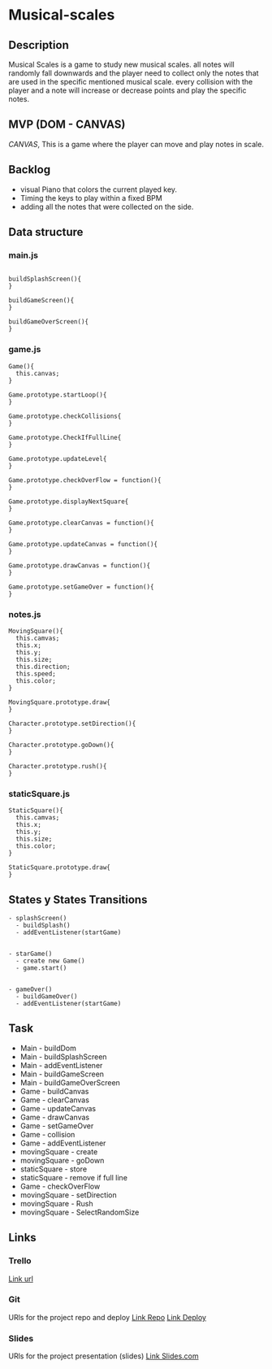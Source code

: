 # Musical-scales

## Description
Musical Scales is a game to study new musical scales.
all notes will randomly fall downwards and the player need to collect only the notes that are used in the specific mentioned musical scale.
every collision with the player and a note will increase or decrease points and play the specific notes.

## MVP (DOM - CANVAS)
*CANVAS*, This is a game where the player can move and play notes in scale.

## Backlog
- visual Piano that colors the current played key.
- Timing the keys to play within a fixed BPM
- adding all the notes that were collected on the side.




## Data structure

### main.js
```

buildSplashScreen(){
}

buildGameScreen(){
}

buildGameOverScreen(){
}
```

### game.js
```
Game(){
  this.canvas;
}

Game.prototype.startLoop(){
}

Game.prototype.checkCollisions{
}

Game.prototype.CheckIfFullLine{
}

Game.prototype.updateLevel{
}

Game.prototype.checkOverFlow = function(){
}

Game.prototype.displayNextSquare{
}

Game.prototype.clearCanvas = function(){
}

Game.prototype.updateCanvas = function(){
}

Game.prototype.drawCanvas = function(){ 
}

Game.prototype.setGameOver = function(){
}
```

### notes.js
```
MovingSquare(){
  this.camvas;
  this.x;
  this.y;
  this.size;
  this.direction;
  this.speed; 
  this.color;
}

MovingSquare.prototype.draw{
}

Character.prototype.setDirection(){
}

Character.prototype.goDown(){
}

Character.prototype.rush(){
}

```

### staticSquare.js
```
StaticSquare(){
  this.camvas;
  this.x;
  this.y;
  this.size;
  this.color;
}

StaticSquare.prototype.draw{
}

```


## States y States Transitions
```
- splashScreen()
  - buildSplash()
  - addEventListener(startGame)
  
  
- starGame()
  - create new Game()
  - game.start()
  
  
- gameOver()
  - buildGameOver()
  - addEventListener(startGame) 
```

## Task
- Main - buildDom
- Main - buildSplashScreen
- Main - addEventListener
- Main - buildGameScreen
- Main - buildGameOverScreen
- Game - buildCanvas
- Game - clearCanvas
- Game - updateCanvas
- Game - drawCanvas
- Game - setGameOver
- Game - collision
- Game - addEventListener
- movingSquare - create
- movingSquare - goDown
- staticSquare - store
- staticSquare - remove if full line
- Game - checkOverFlow
- movingSquare - setDirection
- movingSquare - Rush
- movingSquare - SelectRandomSize


## Links


### Trello
[Link url](https://trello.com/b/O2Molfl5/tetris)


### Git
URls for the project repo and deploy
[Link Repo](https://github.com/chloeleteinturier/Tetris)
[Link Deploy](https://chloeleteinturier.github.io/Square-Tetris/)


### Slides
URls for the project presentation (slides)
[Link Slides.com](https://docs.google.com/presentation/d/12aWbkPZlli7qyOwh-r7aFmeflMeICDQl4ZWgLbv21e8/edit?usp=sharing)
